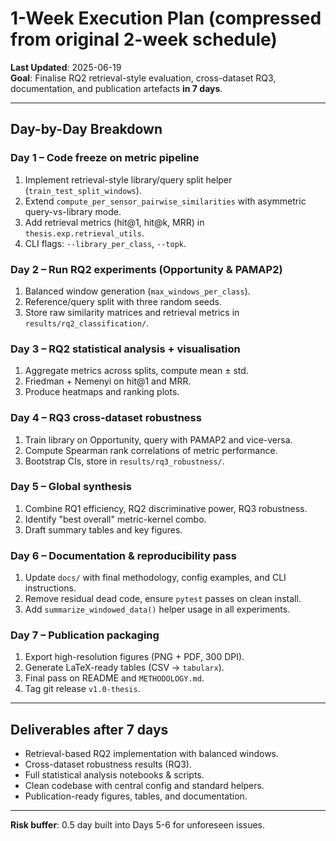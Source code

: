 # 1-Week Execution Plan (compressed from original 2-week schedule)

**Last Updated**: 2025-06-19  
**Goal**: Finalise RQ2 retrieval-style evaluation, cross-dataset RQ3, documentation, and publication artefacts **in 7 days**.

---
## Day-by-Day Breakdown

### Day 1 – Code freeze on metric pipeline
1. Implement retrieval-style library/query split helper (`train_test_split_windows`).
2. Extend `compute_per_sensor_pairwise_similarities` with asymmetric query-vs-library mode.
3. Add retrieval metrics (hit@1, hit@k, MRR) in `thesis.exp.retrieval_utils`.
4. CLI flags: `--library_per_class`, `--topk`.

### Day 2 – Run RQ2 experiments (Opportunity & PAMAP2)
1. Balanced window generation (`max_windows_per_class`).
2. Reference/query split with three random seeds.
3. Store raw similarity matrices and retrieval metrics in `results/rq2_classification/`.

### Day 3 – RQ2 statistical analysis + visualisation
1. Aggregate metrics across splits, compute mean ± std.
2. Friedman + Nemenyi on hit@1 and MRR.
3. Produce heatmaps and ranking plots.

### Day 4 – RQ3 cross-dataset robustness
1. Train library on Opportunity, query with PAMAP2 and vice-versa.
2. Compute Spearman rank correlations of metric performance.
3. Bootstrap CIs, store in `results/rq3_robustness/`.

### Day 5 – Global synthesis
1. Combine RQ1 efficiency, RQ2 discriminative power, RQ3 robustness.
2. Identify "best overall" metric-kernel combo.
3. Draft summary tables and key figures.

### Day 6 – Documentation & reproducibility pass
1. Update `docs/` with final methodology, config examples, and CLI instructions.
2. Remove residual dead code, ensure `pytest` passes on clean install.
3. Add `summarize_windowed_data()` helper usage in all experiments.

### Day 7 – Publication packaging
1. Export high-resolution figures (PNG + PDF, 300 DPI).
2. Generate LaTeX-ready tables (CSV → `tabularx`).
3. Final pass on README and `METHODOLOGY.md`.
4. Tag git release `v1.0-thesis`.

---
## Deliverables after 7 days
* Retrieval-based RQ2 implementation with balanced windows.
* Cross-dataset robustness results (RQ3).
* Full statistical analysis notebooks & scripts.
* Clean codebase with central config and standard helpers.
* Publication-ready figures, tables, and documentation.

---
**Risk buffer**: 0.5 day built into Days 5-6 for unforeseen issues. 